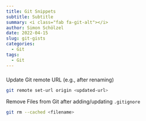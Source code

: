 ```yaml
---
title: Git Snippets
subtitle: Subtitle
summary: <i class="fab fa-git-alt"></i>
author: Simon Schölzel
date: 2022-04-15
slug: git-gists
categories:
  - Git
tags:
  - Git
---
```


### <i class="fab fa-git-alt"></i>

Update Git remote URL (e.g., after renaming)

```bash
git remote set-url origin <updated-url>
```

Remove Files from Git after adding/updating `.gitignore`
```bash
git rm --cached <filename>
```
